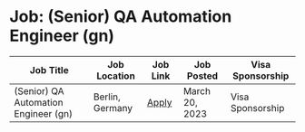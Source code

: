 # Job: (Senior) QA Automation Engineer (gn)

| Job Title | Job Location | Job Link | Job Posted | Visa Sponsorship |
| --- | --- | --- | --- | --- |
| (Senior) QA Automation Engineer (gn) | Berlin, Germany | [Apply](https://team.medwing.com/en/jobs/qa-automation-engineer-gn/) | March 20, 2023 | Visa Sponsorship |
